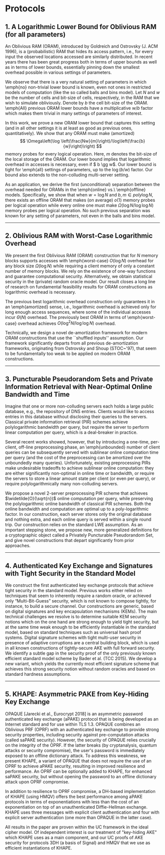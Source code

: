# Protocols

## 1. A Logarithmic Lower Bound for Oblivious RAM (for all parameters)

An Oblivious RAM (ORAM), introduced by Goldreich and Ostrovsky (J. ACM 1996), is a (probabilistic) RAM that hides its access pattern, i.e., for every input the observed locations accessed are similarly distributed. In recent years there has been great progress both in terms of upper bounds as well as in terms of lower bounds, essentially  pinning down the smallest overhead possible in various settings of parameters. 

We observe that there is a very natural setting of parameters in which \emph{no} non-trivial lower bound is known, even not ones in restricted models of computation (like the so called balls and bins model). Let $N$ and $w$ be the number of cells and bit-size of cells, respectively, in the RAM that we wish to simulate obliviously. Denote by $b$ the cell bit-size of the ORAM. \emph{All} previous ORAM lower bounds have a multiplicative $w/b$ factor which makes them trivial in many settings of parameters of interest.

In this work, we prove a new ORAM lower bound that captures this setting (and in all other settings it is at least as good as previous ones, quantitatively). We show that any ORAM must make (amortized)
$$
\Omega\left(\log \left(\frac{Nw}{m}\right)/\log\left(\frac{b}{w}\right)\right)
$$
memory probes for every logical operation. Here, $m$ denotes the bit-size of the local storage of the ORAM. Our lower bound implies that logarithmic overhead in accesses is necessary, even if $ b \gg w$. Our lower bound is tight for \emph{all} settings of parameters, up to the $\log(b/w)$ factor. Our bound also extends to the non-colluding multi-server setting.

As an application, we derive the first (unconditional) separation between the overhead needed for ORAMs in the \emph{online} vs.\ \emph{offline} models. Specifically, we show that when $w=\log N$ and $b,m \in poly\log N$, there exists an offline ORAM that makes (on average) $o(1)$ memory probes per logical operation while every online one must make $\Omega(\log N/\log\log N)$ memory probes per logical operation. No such previous separation was known for any setting of parameters, not even in the balls and bins model.



***

## 2. Oblivious RAM with Worst-Case Logarithmic Overhead

We present the first Oblivious RAM (ORAM) construction that for $N$ memory blocks supports accesses with \emph{worst-case} $O(\log N)$ overhead for any block size $\Omega(\log N)$ while requiring a client memory of only a constant number of memory blocks. We rely on the existence of one-way functions and guarantee computational security. Alternatively, we obtain statistical security in the (private) random oracle model. Our result closes a long line of research on fundamental feasibility results for ORAM constructions as logarithmic overhead is necessary.

The previous best logarithmic overhead construction only guarantees it in an \emph{amortized} sense, i.e., logarithmic overhead is achieved only for long enough access sequences, where some of the individual accesses incur $\Theta(N)$ overhead. The previously best ORAM in terms of \emph{worst-case} overhead  achieves $O(\log^2 N/\log\log N)$ overhead. 

Technically, we design a novel de-amortization framework for modern ORAM constructions that use the ``shuffled inputs'' assumption. Our framework significantly departs from all previous de-amortization frameworks, originating from Ostrovsky and Shoup (STOC~'97), that seem to be fundamentally too weak to be applied on modern ORAM constructions.



***

## 3. Puncturable Pseudorandom Sets and Private Information Retrieval with Near-Optimal Online Bandwidth and Time

Imagine that one or more non-colluding servers each holds a large public database, e.g., the repository of DNS entries.  Clients would like to access entries in this database without disclosing their queries to the servers.  Classical private information retrieval (PIR) schemes achieve polylogarithmic bandwidth per query, but require the server to perform linear computation per query, which is a deal-breaker in practice.

Several recent works showed, however, that by introducing a one-time, per-client, off-line preprocessing phase, an \emph{unbounded} number of client queries can be subsequently served
with sublinear online computation time per query (and the cost of the preprocessing can be amortized over the unboundedly many queries).  Unfortunately, existing preprocessing PIRs
make undesirable tradeoffs to achieve sublinear online computation: they are either significantly non-optimal in online time or bandwidth, or require the servers to store a linear amount state per client (or even per query), or require polylogarithmically many non-colluding servers.

We propose a novel 2-server preprocessing PIR scheme that achieves $\widetilde{O}(\sqrt{n})$ online computation per query, while preserving the polylogarithmic online bandwidth of classical PIR
schemes.  Both the online bandwidth and computation are optimal up to a poly-logarithmic factor.
In our construction, each server stores only the original database and nothing extra, and each online query is served within a single round trip.  Our construction relies on the standard LWE
assumption.  As an important stepping stone, we propose new, more generalized definitions for a cryptographic object called a Privately Puncturable Pseudorandom Set, and give novel constructions that depart significantly from prior approaches.



***

## 4. Authenticated Key Exchange and Signatures with Tight Security in the Standard Model

We construct the first authenticated key exchange protocols that achieve tight security in the standard model. Previous works either relied on techniques that seem to inherently require a random oracle, or achieved only “Multi-Bit-Guess” security, which is not known to compose tightly, for instance, to build a secure channel.
Our constructions are generic, based on digital signatures and key encapsulation mechanisms (KEMs). The main technical challenges we resolve is to determine suitable KEM security notions which on the one hand are strong enough to yield tight security, but at the same time weak enough to be efficiently instantiable in the standard model, based on standard techniques such as universal hash proof systems.
Digital signature schemes with tight multi-user security in presence of adaptive corruptions are a central building block, which is used in all known constructions of tightly-secure AKE with full forward security. We identify a subtle gap in the security proof of the only previously known efficient standard model scheme by Bader et al. (TCC 2015). We develop a new variant, which yields the currently most efficient signature scheme that achieves this strong security notion without random oracles and based on standard hardness assumptions.



***

## 5. KHAPE: Asymmetric PAKE from Key-Hiding Key Exchange

OPAQUE [Jarecki et al., Eurocrypt 2018] is an asymmetric password authenticated key exchange (aPAKE) protocol that is being developed as an Internet standard and for use within TLS 1.3.  OPAQUE combines an Oblivious PRF (OPRF) with an authenticated key exchange to provide strong security properties, including security against pre-computation attacks (called saPAKE security). However, the security of OPAQUE relies crucially on the integrity of the OPRF. If the latter breaks (by cryptanalysis, quantum attacks or security compromise), the user's password is immediately exposed to an offline dictionary attack. To address this weakness, we present KHAPE, a variant of OPAQUE that does not require the use of an OPRF to achieve aPAKE security, resulting in improved resilience  and performance. An OPRF can be optionally added to KHAPE, for enhanced saPAKE security, but without opening the password to an offline dictionary attack upon OPRF compromise.

In addition to resilience to OPRF compromise, a DH-based implementation of KHAPE (using HMQV) offers the best performance among aPAKE protocols in terms of exponentiations with less than the cost of an exponentiation on top of an unauthenticated Diffie-Hellman exchange. KHAPE uses three messages with explicit client authentication and four with explicit server authentication (one more than OPAQUE in the latter case).

All results in the paper are proven within the UC framework in the ideal cipher model. Of independent interest is our treatment of "key-hiding AKE" which KHAPE uses as a main component, and our UC proofs of AKE security for protocols 3DH (a basis of Signal) and HMQV that we use as efficient instantiations of KHAPE.